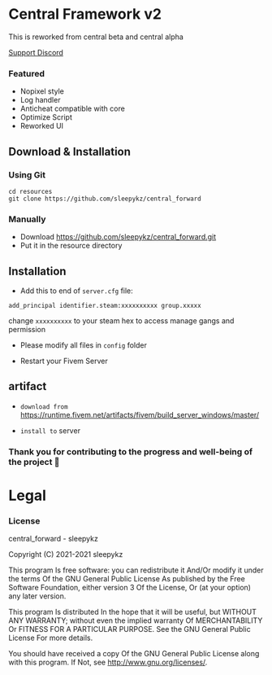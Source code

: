# Central Framework v2

This is reworked from central beta and central alpha

[Support Discord](https://discord.gg/7rFQQ6yeW7)

### Featured
- Nopixel style
- Log handler
- Anticheat compatible with core
- Optimize Script
- Reworked UI

## Download & Installation

### Using Git
```
cd resources
git clone https://github.com/sleepykz/central_forward
```

### Manually
- Download https://github.com/sleepykz/central_forward.git
- Put it in the resource directory


## Installation
- Add this to end of `server.cfg` file:

```
add_principal identifier.steam:xxxxxxxxxx group.xxxxx
```
change `xxxxxxxxxx` to your steam hex to access manage gangs and permission

- Please modify all files in `config` folder

- Restart your Fivem Server


## artifact
- `download from` https://runtime.fivem.net/artifacts/fivem/build_server_windows/master/

- `install to` server


### Thank you for contributing to the progress and well-being of the project 🖤


# Legal
### License
central_forward - sleepykz

Copyright (C) 2021-2021 sleepykz

This program Is free software: you can redistribute it And/Or modify it under the terms Of the GNU General Public License As published by the Free Software Foundation, either version 3 Of the License, Or (at your option) any later version.

This program Is distributed In the hope that it will be useful, but WITHOUT ANY WARRANTY; without even the implied warranty Of MERCHANTABILITY Or FITNESS FOR A PARTICULAR PURPOSE. See the GNU General Public License For more details.

You should have received a copy Of the GNU General Public License along with this program. If Not, see http://www.gnu.org/licenses/.
